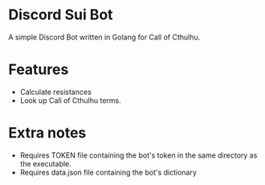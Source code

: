 # Discord Sui Bot

A simple Discord Bot written in Golang for Call of Cthulhu. 

# Features
- Calculate resistances 
- Look up Call of Cthulhu terms.

# Extra notes
- Requires TOKEN file containing the bot's token in the same directory as the executable. 
- Requires data.json file containing the bot's dictionary
